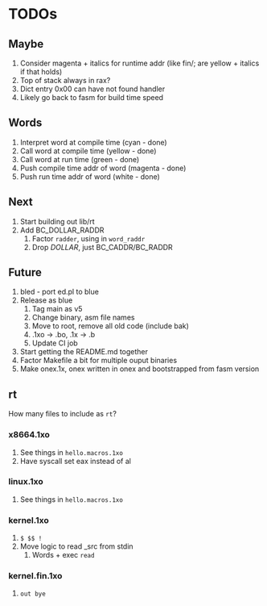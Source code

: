 # TODOs

## Maybe

1. Consider magenta + italics for runtime addr (like fin/; are yellow + italics if that holds)
1. Top of stack always in rax?
1. Dict entry 0x00 can have not found handler
1. Likely go back to fasm for build time speed

## Words

1. Interpret word at compile time (cyan - done)
1. Call word at compile time (yellow - done)
1. Call word at run time (green - done)
1. Push compile time addr of word (magenta - done)
1. Push run time addr of word (white - done)

## Next

1. Start building out lib/rt
1. Add BC_DOLLAR_RADDR
   1. Factor `radder`, using in `word_raddr`
   1. Drop _DOLLAR_, just BC_CADDR/BC_RADDR

## Future

1. bled - port ed.pl to blue
1. Release as blue
   1. Tag main as v5
   1. Change binary, asm file names
   1. Move to root, remove all old code (include bak)
   1. .1xo -> .bo, .1x -> .b
   1. Update CI job
1. Start getting the README.md together
1. Factor Makefile a bit for multiple ouput binaries
1. Make onex.1x, onex written in onex and bootstrapped from fasm version

## rt

How many files to include as `rt`?

### x8664.1xo

1. See things in `hello.macros.1xo`
1. Have syscall set eax instead of al

### linux.1xo

1. See things in `hello.macros.1xo`

### kernel.1xo

1. `$ $$ !`
1. Move logic to read _src from stdin
   1. Words + exec `read`

### kernel.fin.1xo

1. `out bye`
